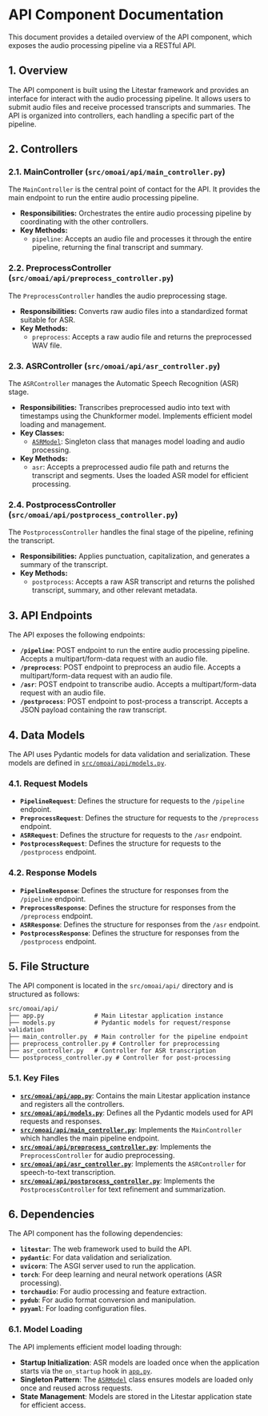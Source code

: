 # API Component Documentation

This document provides a detailed overview of the API component, which exposes the audio processing pipeline via a RESTful API.

## 1. Overview

The API component is built using the Litestar framework and provides an interface for interact with the audio processing pipeline. It allows users to submit audio files and receive processed transcripts and summaries. The API is organized into controllers, each handling a specific part of the pipeline.

## 2. Controllers

### 2.1. MainController (`src/omoai/api/main_controller.py`)

The `MainController` is the central point of contact for the API. It provides the main endpoint to run the entire audio processing pipeline.

- **Responsibilities:** Orchestrates the entire audio processing pipeline by coordinating with the other controllers.
- **Key Methods:**
  - `pipeline`: Accepts an audio file and processes it through the entire pipeline, returning the final transcript and summary.

### 2.2. PreprocessController (`src/omoai/api/preprocess_controller.py`)

The `PreprocessController` handles the audio preprocessing stage.

- **Responsibilities:** Converts raw audio files into a standardized format suitable for ASR.
- **Key Methods:**
  - `preprocess`: Accepts a raw audio file and returns the preprocessed WAV file.

### 2.3. ASRController (`src/omoai/api/asr_controller.py`)

The `ASRController` manages the Automatic Speech Recognition (ASR) stage.

- **Responsibilities:** Transcribes preprocessed audio into text with timestamps using the Chunkformer model. Implements efficient model loading and management.
- **Key Classes:**
  - [`ASRModel`](src/omoai/api/asr_controller.py:15): Singleton class that manages model loading and audio processing.
- **Key Methods:**
  - `asr`: Accepts a preprocessed audio file path and returns the transcript and segments. Uses the loaded ASR model for efficient processing.</search>

### 2.4. PostprocessController (`src/omoai/api/postprocess_controller.py`)

The `PostprocessController` handles the final stage of the pipeline, refining the transcript.

- **Responsibilities:** Applies punctuation, capitalization, and generates a summary of the transcript.
- **Key Methods:**
  - `postprocess`: Accepts a raw ASR transcript and returns the polished transcript, summary, and other relevant metadata.

## 3. API Endpoints

The API exposes the following endpoints:

- **`/pipeline`**: POST endpoint to run the entire audio processing pipeline. Accepts a multipart/form-data request with an audio file.
- **`/preprocess`**: POST endpoint to preprocess an audio file. Accepts a multipart/form-data request with an audio file.
- **`/asr`**: POST endpoint to transcribe audio. Accepts a multipart/form-data request with an audio file.
- **`/postprocess`**: POST endpoint to post-process a transcript. Accepts a JSON payload containing the raw transcript.

## 4. Data Models

The API uses Pydantic models for data validation and serialization. These models are defined in [`src/omoai/api/models.py`](src/omoai/api/models.py:0).

### 4.1. Request Models

- **`PipelineRequest`**: Defines the structure for requests to the `/pipeline` endpoint.
- **`PreprocessRequest`**: Defines the structure for requests to the `/preprocess` endpoint.
- **`ASRRequest`**: Defines the structure for requests to the `/asr` endpoint.
- **`PostprocessRequest`**: Defines the structure for requests to the `/postprocess` endpoint.

### 4.2. Response Models

- **`PipelineResponse`**: Defines the structure for responses from the `/pipeline` endpoint.
- **`PreprocessResponse`**: Defines the structure for responses from the `/preprocess` endpoint.
- **`ASRResponse`**: Defines the structure for responses from the `/asr` endpoint.
- **`PostprocessResponse`**: Defines the structure for responses from the `/postprocess` endpoint.

## 5. File Structure

The API component is located in the `src/omoai/api/` directory and is structured as follows:

```
src/omoai/api/
├── app.py              # Main Litestar application instance
├── models.py           # Pydantic models for request/response validation
├── main_controller.py  # Main controller for the pipeline endpoint
├── preprocess_controller.py # Controller for preprocessing
├── asr_controller.py   # Controller for ASR transcription
└── postprocess_controller.py # Controller for post-processing
```

### 5.1. Key Files

- **[`src/omoai/api/app.py`](src/omoai/api/app.py:0)**: Contains the main Litestar application instance and registers all the controllers.
- **[`src/omoai/api/models.py`](src/omoai/api/models.py:0)**: Defines all the Pydantic models used for API requests and responses.
- **[`src/omoai/api/main_controller.py`](src/omoai/api/main_controller.py:0)**: Implements the `MainController` which handles the main pipeline endpoint.
- **[`src/omoai/api/preprocess_controller.py`](src/omoai/api/preprocess_controller.py:0)**: Implements the `PreprocessController` for audio preprocessing.
- **[`src/omoai/api/asr_controller.py`](src/omoai/api/asr_controller.py:0)**: Implements the `ASRController` for speech-to-text transcription.
- **[`src/omoai/api/postprocess_controller.py`](src/omoai/api/postprocess_controller.py:0)**: Implements the `PostprocessController` for text refinement and summarization.

## 6. Dependencies

The API component has the following dependencies:

- **`litestar`**: The web framework used to build the API.
- **`pydantic`**: For data validation and serialization.
- **`uvicorn`**: The ASGI server used to run the application.
- **`torch`**: For deep learning and neural network operations (ASR processing).
- **`torchaudio`**: For audio processing and feature extraction.
- **`pydub`**: For audio format conversion and manipulation.
- **`pyyaml`**: For loading configuration files.

### 6.1. Model Loading

The API implements efficient model loading through:

- **Startup Initialization**: ASR models are loaded once when the application starts via the `on_startup` hook in [`app.py`](src/omoai/api/app.py:10).
- **Singleton Pattern**: The [`ASRModel`](src/omoai/api/asr_controller.py:15) class ensures models are loaded only once and reused across requests.
- **State Management**: Models are stored in the Litestar application state for efficient access.</search>
